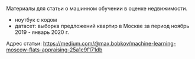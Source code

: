 Материалы для статьи о машинном обучении в оценке недвижимости.
- ноутбук с кодом
- датасет: выборка предложений квартир в Москве за период ноябрь 2019 - январь 2020 г.

Адрес статьи: https://medium.com/@max.bobkov/machine-learning-moscow-flats-appraising-25a1e9f171db
